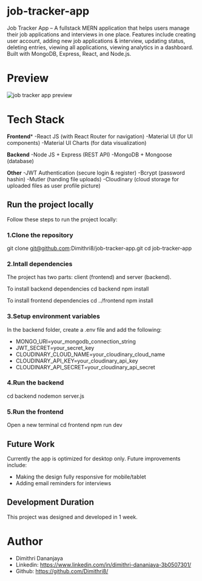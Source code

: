# job-tracker-app
Job Tracker App – A fullstack MERN application that helps users manage their job applications and interviews in one place. Features include creating user account, adding new job applications & interview, updating status, deleting entries, viewing all applications, viewing analytics in a dashboard. Built with MongoDB, Express, React, and Node.js.

# Preview
![job tracker app preview](https://github.com/user-attachments/assets/36eae4ca-4833-48b4-a6e2-8fda5a1efac2)

# Tech Stack
**Frontend***
-React JS (with React Router for navigation)
-Material UI (for UI components)
-Material UI Charts (for data visualization)

**Backend**
-Node JS + Express (REST API)
-MongoDB + Mongoose (database)

**Other**
-JWT Authentication (secure login & register)
-Bcrypt (password hashin)
-Mutler (handing file uploads)
-Cloudinary (cloud storage for uploaded files as user profile picture)

## Run the project locally
Follow these steps to run the project locally:

### 1.Clone the repository
git clone git@github.com:Dimithri8/job-tracker-app.git
cd job-tracker-app

### 2.Intall dependencies
The project has two parts: client (frontend) and server (backend).

To install backend dependencies
cd backend
npm install

To install frontend dependencies
cd ../frontend
npm install

### 3.Setup environment variables
In the backend folder, create a .env file and add the following:

- MONGO_URI=your_mongodb_connection_string
- JWT_SECRET=your_secret_key
- CLOUDINARY_CLOUD_NAME=your_cloudinary_cloud_name
- CLOUDINARY_API_KEY=your_cloudinary_api_key
- CLOUDINARY_API_SECRET=your_cloudinary_api_secret

### 4.Run the backend
cd backend
nodemon server.js

### 5.Run the frontend
Open a new terminal
cd frontend
npm run dev

## Future Work
Currently the app is optimized for desktop only.
Future improvements include: 
- Making the design fully responsive for mobile/tablet
- Adding email reminders for interviews

## Development Duration
This project was designed and developed in 1 week.

# Author
- Dimithri Dananjaya
- Linkedin: https://www.linkedin.com/in/dimithri-dananjaya-3b0507301/
- Github: https://github.com/Dimithri8/
